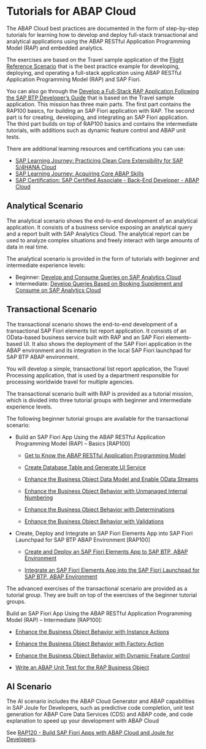 <!-- loiofd87aaa1e41d4849b698697c76692e31 -->

# Tutorials for ABAP Cloud

The ABAP Cloud best practices are documented in the form of step-by-step tutorials for learning how to develop and deploy full-stack transactional and analytical applications using the ABAP RESTful Application Programming Model \(RAP\) and embedded analytics.

The exercises are based on the Travel sample application of the [Flight Reference Scenario](https://github.com/SAP-samples/abap-platform-refscen-flight) that is the best practice example for developing, deploying, and operating a full-stack application using ABAP RESTful Application Programming Model \(RAP\) and SAP Fiori.

You can also go through the [Develop a Full-Stack RAP Application Following the SAP BTP Developer’s Guide](https://discovery-center.cloud.sap/missiondetail/4380/4666/) that is based on the Travel sample application. This mission has three main parts. The first part contains the RAP100 basics, for building an SAP Fiori application with RAP. The second part is for creating, developing, and integrating an SAP Fiori application. The third part builds on top of RAP100 basics and contains the intermediate tutorials, with additions such as dynamic feature control and ABAP unit tests.

There are additional learning resources and certifications you can use:

-   [SAP Learning Journey: Practicing Clean Core Extensibility for SAP S/4HANA Cloud](https://learning.sap.com/courses/practicing-clean-core-extensibility-for-sap-s-4hana-cloud)
-   [SAP Learning Journey: Acquiring Core ABAP Skills](https://learning.sap.com/learning-journeys/acquiring-core-abap-skills)
-   [SAP Certification: SAP Certified Associate - Back-End Developer - ABAP Cloud](https://learning.sap.com/certifications/sap-certified-associate-back-end-developer-abap-cloud)



<a name="loiofd87aaa1e41d4849b698697c76692e31__section_xll_gb2_gzb"/>

## Analytical Scenario

The analytical scenario shows the end-to-end development of an analytical application. It consists of a business service exposing an analytical query and a report built with SAP Analytics Cloud. The analytical report can be used to analyze complex situations and freely interact with large amounts of data in real time.

The analytical scenario is provided in the form of tutorials with beginner and intermediate experience levels:

-   Beginner: [Develop and Consume Queries on SAP Analytics Cloud](https://developers.sap.com/tutorials/abap-environment-analytics.html)
-   Intermediate: [Develop Queries Based on Booking Supplement and Consume on SAP Analytics Cloud](https://developers.sap.com/tutorials/abap-environment-booking-supplements-analytics.html)



<a name="loiofd87aaa1e41d4849b698697c76692e31__section_oxt_yvb_gzb"/>

## Transactional Scenario

The transactional scenario shows the end-to-end development of a transactional SAP Fiori elements list report application. It consists of an OData-based business service built with RAP and an SAP Fiori elements-based UI. It also shows the deployment of the SAP Fiori application in the ABAP environment and its integration in the local SAP Fiori launchpad for SAP BTP ABAP environment.

You will develop a simple, transactional list report application, the Travel Processing application, that is used by a department responsible for processing worldwide travel for multiple agencies.

The transactional scenario built with RAP is provided as a tutorial mission, which is divided into three tutorial groups with beginner and intermediate experience levels.

The following beginner tutorial groups are available for the transactional scenario:

-   Build an SAP Fiori App Using the ABAP RESTful Application Programming Model \(RAP\) – Basics \[RAP100\]

    -   [Get to Know the ABAP RESTful Application Programming Model](https://developers.sap.com/tutorials/abap-environment-restful-programming-model.html) 

    -   [Create Database Table and Generate UI Service](https://developers.sap.com/tutorials/abap-environment-rap100-generate-ui-service.html) 

    -   [Enhance the Business Object Data Model and Enable OData Streams](https://developers.sap.com/tutorials/abap-environment-rap100-enhance-data-model.html) 

    -   [Enhance the Business Object Behavior with Unmanaged Internal Numbering](https://developers.sap.com/tutorials/abap-environment-rap100-early-numbering.html) 

    -   [Enhance the Business Object Behavior with Determinations](https://developers.sap.com/tutorials/abap-environment-rap100-determination.html) 

    -   [Enhance the Business Object Behavior with Validations](https://developers.sap.com/tutorials/abap-environment-rap100-validation.html) 


-   Create, Deploy and Integrate an SAP Fiori Elements App into SAP Fiori Launchpad for SAP BTP ABAP Environment \[RAP100\]

    -   [Create and Deploy an SAP Fiori Elements App to SAP BTP, ABAP Environment](https://developers.sap.com/tutorials/abap-environment-deploy-fiori-elements-ui.html) 

    -   [Integrate an SAP Fiori Elements App into the SAP Fiori Launchpad for SAP BTP, ABAP Environment](https://developers.sap.com/tutorials/abap-environment-integrate-app-into-flp.html)



The advanced exercises of the transactional scenario are provided as a tutorial group. They are built on top of the exercises of the beginner tutorial groups.

Build an SAP Fiori App Using the ABAP RESTful Application Programming Model \(RAP\) – Intermediate \[RAP100\]:

-   [Enhance the Business Object Behavior with Instance Actions](https://developers.sap.com/tutorials/abap-environment-rap100-instance-action.html) 

-   [Enhance the Business Object Behavior with Factory Action](https://developers.sap.com/tutorials/abap-environment-rap100-factory-action.html) 

-   [Enhance the Business Object Behavior with Dynamic Feature Control](https://developers.sap.com/tutorials/abap-environment-rap100-dynamic-feature-control.html) 

-   [Write an ABAP Unit Test for the RAP Business Object](https://developers.sap.com/tutorials/abap-environment-rap100-unit-testing.html)




<a name="loiofd87aaa1e41d4849b698697c76692e31__section_m33_wrl_dhc"/>

## AI Scenario

The AI scenario includes the ABAP Cloud Generator and ABAP capabilities in SAP Joule for Developers, such as predictive code completion, unit test generation for ABAP Core Data Services \(CDS\) and ABAP code, and code explanation to speed up your development with ABAP Cloud

See [RAP120 - Build SAP Fiori Apps with ABAP Cloud and Joule for Developers](https://github.com/SAP-samples/abap-platform-rap120).


